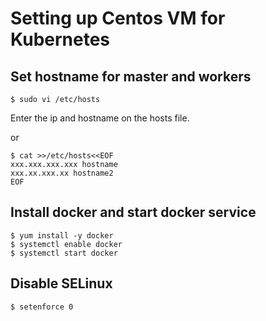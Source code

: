 # Setting up Centos VM for Kubernetes

## Set hostname for master and workers

```console
$ sudo vi /etc/hosts
```

Enter the ip and hostname on the hosts file.

or

```console
$ cat >>/etc/hosts<<EOF
xxx.xxx.xxx.xxx hostname
xxx.xx.xxx.xx hostname2
EOF
```

## Install docker and start docker service

```console
$ yum install -y docker
$ systemctl enable docker
$ systemctl start docker
```

## Disable SELinux

```console
$ setenforce 0
```

